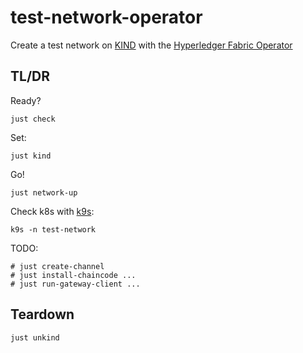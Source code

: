 # test-network-operator
Create a test network on [KIND](https://kind.sigs.k8s.io) with the [Hyperledger Fabric Operator](https://github.com/hyperledger-labs/fabric-operator)  

## TL/DR

Ready?
```shell
just check 
```

Set:
```shell
just kind 
```

Go!
```shell
just network-up
```

Check k8s with [k9s](https://k9scli.io/topics/install/):  
```shell
k9s -n test-network
```

TODO: 
```shell
# just create-channel
# just install-chaincode ... 
# just run-gateway-client ... 
```



## Teardown

```shell
just unkind
```